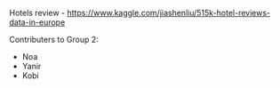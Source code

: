 Hotels review - https://www.kaggle.com/jiashenliu/515k-hotel-reviews-data-in-europe

Contributers to Group 2:
- Noa
- Yanir
- Kobi
